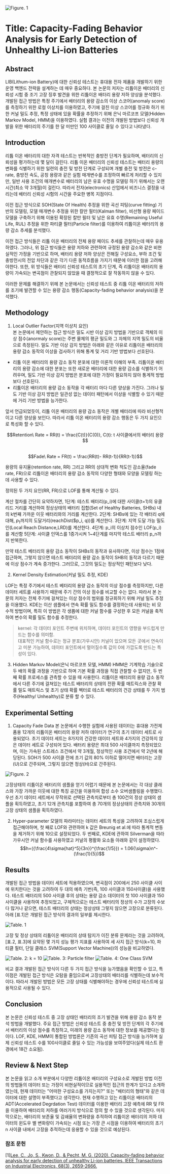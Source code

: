 ![Figure. 1](./img/01_paper_title.png)
# Title: Capacity-Fading Behavior Analysis for Early Detection of Unhealthy Li-ion Batteries<br>

## Abstract
LIB(Lithum-ion Battery)에 대한 신뢰성 테스트는 휴대용 전자 제품을 개발하기 위한 운영 백엔드 전략을 설계하는 데 매우 중요하다.
본 논문의 저자는 리튬이온 배터리의 신뢰성 시험 중 조기 고장 징후 발견을 위한 리튬이온 배터리 용량 저하 양상을 분석했다.
개발된 접근 방법은 특정 주기에서 배터리의 용량 감소의 이상 스코어(anomaly score)를 측정하기 위한 로컬 이상치를 이용하였고, 주기에 걸친 이상 스코어를 정규화 하기 위한 커널 밀도 추정, 특정 상태에 있을 확률을 추정하기 위해 은닉 마르코프 모델(Hidden Markov Model, HMM)을 이용하였다.
실험 결과는 이전의 개발된 방법보다 신뢰성 개발을 위한 배터리의 주기를 한 달 미만인 100 사이클로 줄일 수 있다고 나타냈다.

## Introduction
리튬 이온 배터리의 대한 자격 테스트는 반복적인 충방전 단계가 필요하며, 배터리의 신뢰성을 평가하는데 몇 달이 걸린다. 리튬 이온 배터리의 신뢰성 테스트는 배터리 용량의 변화를 식별하기 위한 일련의 충전 및 방전 단계로 구성되며 개별 충전 및 방전은 c-rate, 충방전 속도, 공칭 용량과 같은  실험 매개변수를 조정하여 빠르게 처리할 수 있지만, 일반 사용 조건의 매개변수로 배터리의 남은 유효 수명을 모델링 하기 위해서는 오랜 시간(최소 약 3개월)이 걸린다.
따라서 전자(electronics) 산업에서 비즈니스 결정을 내리는데 배터리 신뢰성 시험의 시간을 주요한 병목 지점이다.

이전 접근 방식으로 SOH(State Of Health) 추정을 위한 곡선 피팅(curve fitting) 기반의 모델링, 모델 매개변수 추정을 위한 칼만 필터(Kalman filter), 비선형 용량 페이드 모델을 구축하기 위해 이용된 확장된 칼만 필터 및 남은 유효 수명(Remaining Useful Life, RUL) 추정을 위한 파티클 필터(Particle filter)를 이용하여 리튬이온 배터리의 용량 감소 추세를 분석했다.

이전 접근 방식들은 리튬 이온 배터리의 전체 용량 페이드 추세를 관찰하는데 매우 유용하였다. 그러나, 위 접근 방식들은 용량 저하와 관련하여 규정된 용량 감소와 같은 비현실적인 가정을 기반으로 하며, 배터리 용량 저하 양상은 전해질 구성요소, 부하 조건 및 충방전시의 전압 차단과 같은 각기 다른 동적흐름을 가지기 때문에 이러한 점을 고려해야한다. 또한, 위 방식들은 배터리 신뢰성 테스트의 초기 단계, 즉 리튬이온 배터리의 용량이 가속되는 변곡점이 관찰되지 않았을 때 결정적으로 잘 작동하지 않을 수 있다.

이러한 문제를 해결하기 위헤 본 논문에서는 신뢰성 테스트 중 리튬 이온 배터리의 저하를 조기에 발견할 수 있는 용량 감소 행동(Capacity-fading behavior analysis)을 분석했다.

## Methodology
1. Local Outlier Factor(지역 이상치 요인)<br>
본 논문에서 제안하는 접근 방식은 밀도 시반 이상 감지 방법을 기반으로 객체의 이상 점수(anormaly score)는 주변 물체의 평균 밀도와 그 자체의 지역 밀도의 비율으로 측정된다.
밀도 기반 이상 감지 방법은 아래와 같은 이유로 리튬이온 배터리의 용량 감소 동작의 이상을 검사하기 위해 통계 및 거리 기반 방법보다 선호된다. 
* 리튬 이온 배터리의 용량 감소 동작 분포에 대한 이론적 이해의 부족.
리튬이온 배터리의 용량 감소에 대한 분포는 또한 새로운 배터리에 대한 용량 감소를 식별하기 어려우며, 밀도 기반 이상 감지 방법은 분포에 대한 가정이 필요하지 않아 통계적 방법보다 선호된다.
* 리튬이온 배터리의 용량 감소 동작을 각 배터리 마다 다른 양상을 가진다.
그러나 밀도 기반 이상 감지 방법은 일관성 없는 데이터 패턴에서 이상을 식별할 수 있기 때문에 거리 기반 방법을 능가한다.

앞서 언급되었듯이, 리튬 이온 배터리의 용량 감소 동작은 개별 배터리에 따라 비선형적이고 다른 양상을 보인다. 따라서 리튬 이온 배터리의 용량 감소 행동은 두 가지 요인으로 특성화 할 수 있다.

$$Retention\ Rate = RR(t) = \frac{C(t)}{C(0)},  C(t): t 사이클에서의 배터리 용량$$<br>
$$Fade\ Rate = FR(t) = \frac{RR(t)- RR(t-1)}{RR(t-1)}$$

용량의 유지율(retention rate, RR) 그리고 RR의 상대적 변화 척도인 감소율(fade rate, FR)으로 리튬이온 배터리의 용량 감소 동작의 다양한 형태와 모양을 모델링 하는 데 사용할 수 있다.

정의된 두 가지 요인(RR, FR)으로 LOF를 통해 계산될 수 있다.

계산 절차를 간단히 요약하자면,
1단계: 테스트 배터리(p_i)에 대한 사이클(t=1)의 유클리드 거리를 계산하여 정상상태의 배터리 집합(Set of Healthy Batteries, SHBs) 내의 k번째 가까운 이웃 배터리와의 거리를 계산한다.
2단계: SHBs에 있는 각 배터리 q에 대해, $p_1$까지의 도달거리(reachDist($p_i, q))를 계산한다.
3단계: 지역 도달 가능 밀도인(Local Reach Distance,LRD)를 계산한다.
4단계: p_i의 이상치 점수인 LOF(p_i)를 계산함
5단계: 사이클 인덱스를 1증가시켜 1~4단계를 마지막 테스트 배터리 p_n까지 반복한다.

만약 테스트 베터리의 용량 감소 동작이 SHBs의 동작과 유사하다면, 이상 점수는 1점에 접근하며, 그렇지 않으면 테스트 배터리의 용량 감소 동작이 SHB의 동작과 다르기 때문에 이상 점수가 계속 증가한다. 그러므로, 그것의 밀도는 정상적인 패턴보다 낮다.

2. Kernel Density Estimation(커널 밀도 추정, KDE)<br>

LOF는 특정 주기에서 테스트 베터리의 용량 감소 동작의 이상 점수를 측정하지만, 다른 데이터 세트를 사용하기 때문에 주기 간의 이상 점수를 비교할 수는 없다. 따라서 본 논문의 저자는 전체 주기에 걸쳐있는 이상 점수의 범위를 정규회하기 위해 커널 밀도 추정을 이용했다.
KDE는 이산 샘플에서 연속 확률 밀도 함수를 결정하는데 사용되는 비 모수적 방법이며, 특히 이 방법은 각 생픔에 대한 커널 함수를 구성한 후 모든 커널을 축적하여 변수의 확률 밀도 함수를 추정한다.

>kernel: 각 데이터 포인트 주변에 위치하며, 데이터 포인트의 영향을 부드럽게 만드는 함수를 의미함.<br>대표적인 커널 함수로는 정규 분포(가우시안) 커널이 있으며 모든 곳에서 연속이고 미분 가능하여, 데이터 포인트에서 멀어질수록 값이 0에 가깝도록 만드는 특성이 있다.

3. Hidden Markov Model(은닉 마르코프 모델, HMM)
HMM은 기계학습 기술으로 두 배의 확률 과정을 기반으로 하며 기본 확률 과정을 직접 관찰할 수 없지만, 두 번째 확률 프로세스를 관측할 수 있을 때 사용한다. 리튬이온 배터리의 용량 감소 동작에서 다른 주기에 걸쳐있는 테스트 배터리의 상태의 전환 확률 매트릭스와 관찰 확률 밀도 매트릭스 및 초기 상태 확률 벡터로 테스트 배터리의 건강 상태를 두 가지 범주(Healthy/ Unhealthy)로 분류 할 수 있다.

## Experimental Setting
1. Capacity Fade Data
본 논문에서 수행한 실험에 사용된 데이터는 휴대용 가전제품용 12개의 리튬이온 배터리의 용량 저하 데이터가 연구의 초기 데이터 세트로 사용되었다.
초기 데이터 세트는 8가지의 건강한 데이터 세트와 4가지의 건강하지 않은 데이터 세트로 구성되어 있다. 배터리 용량은 최대 500 사이클까지 측정되었으며, 이는 가속된 스트레스 조건에서 약 3개월, 정상적인 사용 조건에서 약 2년에 해당된다. SOH가 500 사이클 전에 초기 값의 80% 이하로 떨어지면 배터리는 고장(U)으로 간주되며, 그렇지 않으면 정상(H)으로 간주된다.

![Figure. 2](./img/01_soh_figure.png)

고장상태의 리튬이온 배터리의 샘플을 얻기 어렵기 때문에 본 논문에서는 각 대상 클래스와 가장 가까운 이웃에 대한 특징 공간을 이용하여 합성 소수 오버샘플링을 수행했다. 우선 초기 데이터 세트에서 무작위로 선택된 관측치로부터 총 100건의 정상 상태의 샘플을 획득하였고, 초기 12개 관측치를 포함하여 총 70개의 정상상태의 관측치와 30개의 고장 상태의 샘플을 획득하였다.

2. Hyper-parameter
모델의 파라미터는 데이터 세트의 특성을 고려하여 조심스럽게 접근해야하며, 첫 째로 LOF와 관련하여 k 값은 Breunig et al.에 따라 통계적 변동을 제거하기 위해 10으로 설정되었다.
두 번째로, KDE에 관하여 Silverman을 따라 가우시안 커널 함수를 사용하였고 커널의 평활화 요소들 아래와 같이 설정하였다.
$$h=({\frac{4\sigma{hat}^5}{3n}}^{\frac{1/5}}) = 1.06{\sigma}n^-(\frac{1}{5})$$

##  Results
개발된 접근 방법을 데이터 세트에 적용하였으며, 변곡점이 200에서 250 사이클 사이에 위치한다는 것을 고려하여 두 대의 예측 기번(즉, 100 사이클과 150사이클)을 사용했다.
테스트 배터리의 500 사이클 후의 상태는 용량 감소 데이터의 첫 100 사이클과 150 사이클을 사용하여 추정되었고, 구체적으로는 테스트 배터리의 정상의 수가 고장의 수보다 많거나 같으면, 테스트 배터리의 상태는 정상상태 그렇지 않으면 고장으로 분류된다. 아래 [표.1]은 개발된 접근 방식의 결과의 일부를 제시한다.

![Table. 1](./img/01_test_result.png)

고장 및 정상 상태의 리튬이온 배터리의 상태 탐지가 이진 분류 문제라는 것을 고려하여, [표.2, 표.3]에 요약된 몇 가지 성능 평가 지표를 사용하여 세 사지 접근 방식(k=10, 파티클 필터, 단일 클래스 SVM(Support Vector Machine))의 성능을 비교하였다.

![Table. 2: k = 10](./img/01_table_02.png)
![Table. 3: Particle filter](./img/01_table_03.png)
![Table. 4: One Class SVM](./img/01_table_04.png)

비교 결과 개발된 접근 방식이 다른 두 가지 접근 방식을 능가했음을 확인할 수 있고, 특이점은 개발된 접근 방식은 오탐을 줄임으로써 고장상태의 배터리를 식별하는데 보수적이다.
따라서 개발된 방법은 모든 고장 상태를 식별해야하는 경우에 신뢰성 테스트에 실용적으로 사용될 수 있다.

## Conclusion
본 논문은 신뢰성 테스트 중 고장 상태인 배터리의 조기 발견을 위해 용량 감소 동작 분석 방법을 개발했다. 주요 접근 방법은 신뢰성 테스트 중 충전 및 방전 단계의 각 주기에서 배터리의 이상 점수를 측정하고, 미래의 용량 감소 동작에 대한 정보를 제공했다는 점이다.
LOF, KDE, HMM이 통합된 방법론은 기존의 곡선 피팅 접근 방식을 능가하며 실제 신뢰성 테스트 수를 100사이클로 줄일 수 있는 가능성을 보여주었다(실제 테스트 환경에서 18간 소요됨).

## Review & Next Step
본 논문을 읽고 소개 부분에서 다양한 리튬이온 배터리의 구성요소로 개발된 방법 이전의 방법들의 데이터 또는 가정이 비현실적이므로 실용적인 접근의 한계가 있다고 소개하였는데, 현재 데이터는 "어떠한 구성요소를 가지는지?" 또는 "배터리의 형태"와 같은 데이터에 대한 설명이 부족했다고 생각한다.
현재 수행하고 있는 리튬이온 배터리의 ADT(Accelerated Degrdation Test) 데이터를 이용한 배터리 고장 예측에 RR 및 FR을 이용하여 배터리의 저하를 여러가지 방식으로 정의 할 수 있을 것으로 생각된다.
마지막으로는, 배터리의 보존율 및 감쇄율의 변화량을 추적하여 리튬이온 배터리의 저하 데이터의 윈도우 별 변화량이 가속되는 시점 또는 가장 큰 시점을 이용하여 배터리의 초기 n 사이클 내에서 고장을 추적하는데 응용할 수 있을 것으로 예상된다.

### 참조 문헌
[1][Lee, C., Jo, S., Kwon, D., & Pecht, M. G. (2020). Capacity-fading behavior analysis for early detection of unhealthy Li-ion batteries. IEEE Transactions on Industrial Electronics, 68(3), 2659-2666.](https://ieeexplore.ieee.org/abstract/document/8998548)
